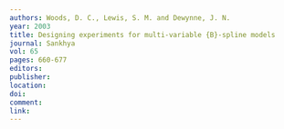 ```yaml
---
authors: Woods, D. C., Lewis, S. M. and Dewynne, J. N. 
year: 2003 
title: Designing experiments for multi-variable {B}-spline models 
journal: Sankhya 
vol: 65 
pages: 660-677 
editors: 
publisher: 
location: 
doi: 
comment: 
link: 
---
```

 
